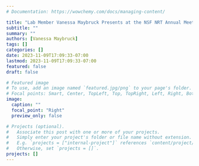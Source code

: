 ```yaml
---
# Documentation: https://wowchemy.com/docs/managing-content/

title: "Lab Member Vanessa Maybruck Presents at the NSF NRT Annual Meeting at ASU and the CEAS East Campus Open House for CU Boulder's Research and Innovation Week"
subtitle: ""
summary: ""
authors: [Vanessa Maybruck]
tags: []
categories: []
date: 2023-11-09T17:09:33-07:00
lastmod: 2023-11-09T17:09:33-07:00
featured: false
draft: false

# Featured image
# To use, add an image named `featured.jpg/png` to your page's folder.
# Focal points: Smart, Center, TopLeft, Top, TopRight, Left, Right, BottomLeft, Bottom, BottomRight.
image:
  caption: ""
  focal_point: "Right"
  preview_only: false

# Projects (optional).
#   Associate this post with one or more of your projects.
#   Simply enter your project's folder or file name without extension.
#   E.g. `projects = ["internal-project"]` references `content/project/deep-learning/index.md`.
#   Otherwise, set `projects = []`.
projects: []
---
```

